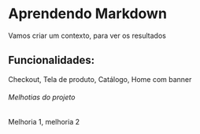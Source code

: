 # Aprendendo Markdown

Vamos criar um contexto, para ver os resultados

## Funcionalidades:

Checkout, Tela de produto, Catálogo, Home com banner

###### Melhotias do projeto

Melhoria 1, melhoria 2